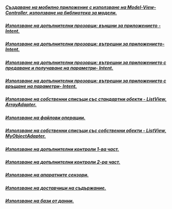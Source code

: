 ##### [Създаване на мобилно приложение с използване на Model-View-Controller, използване на библиотека за модели.](https://github.com/vakovsky/Android/tree/main/csAndroid/parts/2024-09-25)
#####  [Използване на допълнителни прозорци: външни за приложението - Intent.](https://github.com/vakovsky/Android/tree/main/csAndroid/parts/2024-10-02)
#####  [Използване на допълнителни прозорци: вътрешни за приложението- Intent.](https://github.com/vakovsky/Android/tree/main/csAndroid/parts/2024-10-09)
#####  [Използване на допълнителни прозорци: вътрешни за приложението с предаване и получаване на параметри- Intent.](https://github.com/vakovsky/Android/tree/main/csAndroid/parts/2024-10-16)
#####  [Използване на допълнителни прозорци: вътрешни за приложението с връщане на параметри- Intent.](https://github.com/vakovsky/Android/tree/main/csAndroid/parts/2024-10-23)
#####  [Използване на собственни списъци със стандартни обекти - ListView, ArrayAdapter.](https://github.com/vakovsky/Android/tree/main/csAndroid/parts/2024-10-30)
#####  [Използване на файлови операции.](https://github.com/vakovsky/Android/tree/main/csAndroid/parts/2024-11-06)
#####  [Използване на собственни списъци със собственни обекти - ListView, MyObjectAdapter.](https://github.com/vakovsky/Android/tree/main/csAndroid/parts/2024-11-13)
#####  [Използване на допълнителни контроли 1-ва част.](https://github.com/vakovsky/Android/tree/main/csAndroid/parts/2024-11-20)
#####  [Използване на допълнителни контроли 2-ра част.](https://github.com/vakovsky/Android/tree/main/csAndroid/parts/2024-11-27)
#####  [Използване на апаратните сензори.](https://github.com/vakovsky/Android/tree/main/csAndroid/parts/2024-12-04)
#####  [Използване на доставчици на съдържание.](https://github.com/vakovsky/Android/tree/main/csAndroid/parts/2024-12-11)
#####  [Използване на бази от данни.](https://github.com/vakovsky/Android/tree/main/csAndroid/parts/2024-12-20)